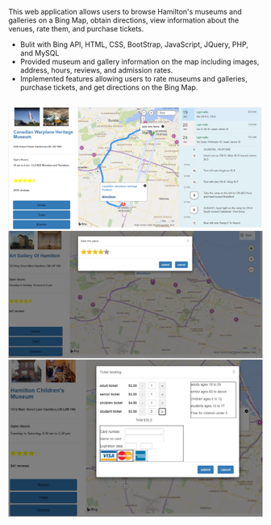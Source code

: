 

This web application allows users to browse Hamilton's museums and galleries on a Bing Map, obtain directions, view information about the venues, rate them, and purchase tickets.


* Bulit with Bing API, HTML, CSS, BootStrap, JavaScript, JQuery, PHP, and MySQL
* Provided museum and gallery information on the map including images, address, hours, reviews, and admission rates.
* Implemented features allowing users to rate museums and galleries, purchase tickets, and get directions on the Bing Map.
<br>



<img src = "Bing%20Map/sh3.PNG" >
<img src = "Bing%20Map/sh1.PNG" >
<img src = "Bing%20Map/sh2.PNG" >

